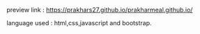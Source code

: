 preview link : https://prakhars27.github.io/prakharmeal.github.io/

language used : html,css,javascript and bootstrap.
